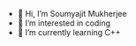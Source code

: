 - 👋 Hi, I’m Soumyajit Mukherjee
- 👀 I’m interested in coding
- 🌱 I’m currently learning C++

<!---
SoumyajitOnda/SoumyajitOnda is a ✨ special ✨ repository because its `README.md` (this file) appears on your GitHub profile.
You can click the Preview link to take a look at your changes.
--->
